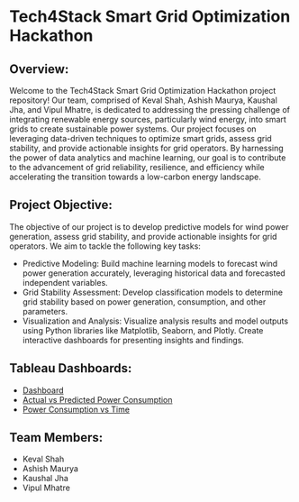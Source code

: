 # Tech4Stack Smart Grid Optimization Hackathon

## Overview:
Welcome to the Tech4Stack Smart Grid Optimization Hackathon project repository! Our team, comprised of Keval Shah, Ashish Maurya, Kaushal Jha, and Vipul Mhatre, is dedicated to addressing the pressing challenge of integrating renewable energy sources, particularly wind energy, into smart grids to create sustainable power systems. Our project focuses on leveraging data-driven techniques to optimize smart grids, assess grid stability, and provide actionable insights for grid operators. By harnessing the power of data analytics and machine learning, our goal is to contribute to the advancement of grid reliability, resilience, and efficiency while accelerating the transition towards a low-carbon energy landscape.

## Project Objective:
The objective of our project is to develop predictive models for wind power generation, assess grid stability, and provide actionable insights for grid operators. We aim to tackle the following key tasks:
- Predictive Modeling: Build machine learning models to forecast wind power generation accurately, leveraging historical data and forecasted independent variables.
- Grid Stability Assessment: Develop classification models to determine grid stability based on power generation, consumption, and other parameters.
- Visualization and Analysis: Visualize analysis results and model outputs using Python libraries like Matplotlib, Seaborn, and Plotly. Create interactive dashboards for presenting insights and findings.

## Tableau Dashboards:
- [Dashboard](https://public.tableau.com/views/SmartGridData/Dashboard1?:language=en-US&:sid=&:display_count=n&:origin=viz_share_link)
- [Actual vs Predicted Power Consumption](https://public.tableau.com/app/profile/keval.shah1473/viz/ashish_2/ActualvsPredictedPowerConsumption?publish=yes)
- [Power Consumption vs Time](https://public.tableau.com/app/profile/keval.shah1473/viz/ashish3/PowerConsumptionvsTime)


## Team Members:
- Keval Shah
- Ashish Maurya
- Kaushal Jha
- Vipul Mhatre
